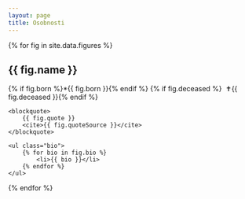 ```yaml
---
layout: page
title: Osobnosti
---
```

<div class="figures">
{% for fig in site.data.figures %}
	<h2>{{ fig.name }}</h2>
	<p>
		{% if fig.born %}*{{ fig.born }}{% endif %}
		{% if fig.deceased %}&nbsp; ✝{{ fig.deceased }}{% endif %}
	</p>
	
	<blockquote>
		{{ fig.quote }}
		<cite>{{ fig.quoteSource }}</cite>
	</blockquote>
	
	<ul class="bio">
		{% for bio in fig.bio %}
			<li>{{ bio }}</li>
		{% endfor %}
	</ul>
{% endfor %}
</div>
